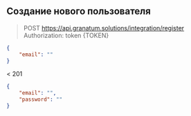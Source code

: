 ## Создание нового пользователя

> POST https://api.granatum.solutions/integration/register
Authorization: token {TOKEN}
```json
{
	"email": ""
}
```
< 201
```json
{
	"email": "",
	"password": ""
}
```